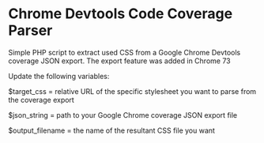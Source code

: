 # Chrome Devtools Code Coverage Parser

Simple PHP script to extract used CSS from a Google Chrome Devtools coverage JSON export. The export feature was added in Chrome 73

Update the following variables:

$target_css = relative URL of the specific stylesheet you want to parse from the coverage export

$json_string = path to your Google Chrome coverage JSON export file

$output_filename = the name of the resultant CSS file you want
